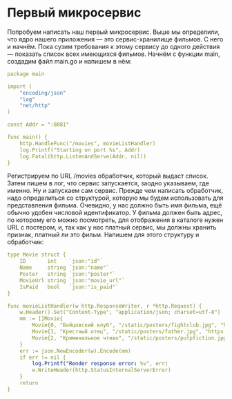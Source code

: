 # Первый микросервис
Попробуем написать наш первый микросервис. Выше мы определили, что ядро нашего приложения — это сервис-хранилище фильмов. С него и начнём.
Пока сузим требования к этому сервису до одного действия — показать список всех имеющихся фильмов. Начнём с функции main, создадим файл main.go и напишем в нём:

```yaml
package main

import (
	"encoding/json"
	"log"
	"net/http"
)

const Addr = ":8081"

func main() {
	http.HandleFunc("/movies", movieListHandler)
	log.Printf("Starting on port %s", Addr)
	log.Fatal(http.ListenAndServe(Addr, nil))
}
```
Регистрируем по URL /movies обработчик, который выдаст список. Затем пишем в лог, что сервис запускается, заодно указываем, где именно. Ну и запускаем сам сервис.
Прежде чем написать обработчик, надо определиться со структурой, которую мы будем использовать для представления фильма. Очевидно, у нас должно быть имя фильма, ещё обычно удобен числовой идентификатор. У фильма должен быть адрес, по которому его можно посмотреть, для отображения в каталоге нужен URL с постером, и, так как у нас платный сервис, мы должны хранить признак, платный ли это фильм. Напишем для этого структуру и обработчик:
```yaml
type Movie struct {
	ID       int    `json:"id"`
	Name     string `json:"name"`
	Poster   string `json:"poster"`
	MovieUrl string `json:"movie_url"`
	IsPaid   bool   `json:"is_paid"`
}

func movieListHandler(w http.ResponseWriter, r *http.Request) {
	w.Header().Set("Content-Type", "application/json; charset=utf-8")
	mm := []Movie{
		Movie{0, "Бойцовский клуб", "/static/posters/fightclub.jpg", "https://youtu.be/qtRKdVHc-cE", true},
		Movie{1, "Крестный отец", "/static/posters/father.jpg", "https://youtu.be/ar1SHxgeZUc", false},
		Movie{2, "Криминальное чтиво", "/static/posters/pulpfiction.jpg", "https://youtu.be/s7EdQ4FqbhY", true},
	}
	err := json.NewEncoder(w).Encode(mm)
	if err != nil {
		log.Printf("Render response error: %v", err)
		w.WriteHeader(http.StatusInternalServerError)
	}
	return
}

```
